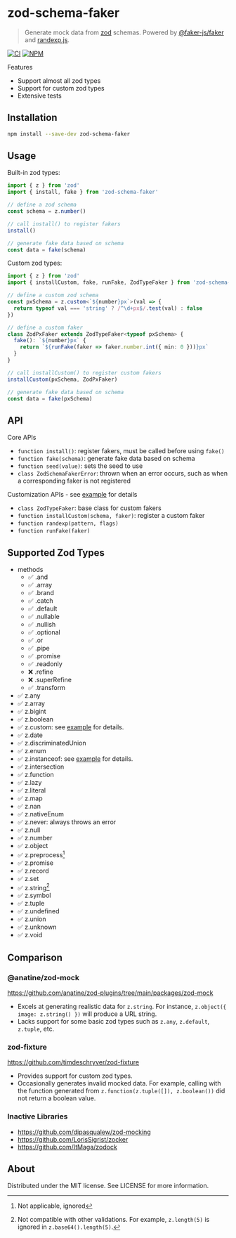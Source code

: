 # zod-schema-faker

> Generate mock data from [zod](https://github.com/colinhacks/zod) schemas. Powered by
> [@faker-js/faker](https://github.com/faker-js/faker) and [randexp.js](https://github.com/fent/randexp.js).

[![CI](https://github.com/soc221b/zod-schema-faker/actions/workflows/ci.yml/badge.svg)](https://github.com/soc221b/zod-schema-faker/actions/workflows/ci.yml)
[![NPM](https://img.shields.io/npm/v/zod-schema-faker.svg?label=NPM&color=brightgreen)](https://www.npmjs.com/package/zod-schema-faker)

Features

- Support almost all zod types
- Support for custom zod types
- Extensive tests

## Installation

```sh
npm install --save-dev zod-schema-faker
```

## Usage

Built-in zod types:

```ts
import { z } from 'zod'
import { install, fake } from 'zod-schema-faker'

// define a zod schema
const schema = z.number()

// call install() to register fakers
install()

// generate fake data based on schema
const data = fake(schema)
```

Custom zod types:

```ts
import { z } from 'zod'
import { installCustom, fake, runFake, ZodTypeFaker } from 'zod-schema-faker'

// define a custom zod schema
const pxSchema = z.custom<`${number}px`>(val => {
  return typeof val === 'string' ? /^\d+px$/.test(val) : false
})

// define a custom faker
class ZodPxFaker extends ZodTypeFaker<typeof pxSchema> {
  fake(): `${number}px` {
    return `${runFake(faker => faker.number.int({ min: 0 }))}px`
  }
}

// call installCustom() to register custom fakers
installCustom(pxSchema, ZodPxFaker)

// generate fake data based on schema
const data = fake(pxSchema)
```

## API

Core APIs

- `function install()`: register fakers, must be called before using `fake()`
- `function fake(schema)`: generate fake data based on schema
- `function seed(value)`: sets the seed to use
- `class ZodSchemaFakerError`: thrown when an error occurs, such as when a corresponding faker is not registered

Customization APIs - see [example](./tests/zod-custom-faker.test.ts) for details

- `class ZodTypeFaker`: base class for custom fakers
- `function installCustom(schema, faker)`: register a custom faker
- `function randexp(pattern, flags)`
- `function runFake(faker)`

## Supported Zod Types

- methods
  - ✅ .and
  - ✅ .array
  - ✅ .brand
  - ✅ .catch
  - ✅ .default
  - ✅ .nullable
  - ✅ .nullish
  - ✅ .optional
  - ✅ .or
  - ✅ .pipe
  - ✅ .promise
  - ✅ .readonly
  - ❌ .refine
  - ❌ .superRefine
  - ✅ .transform
- ✅ z.any
- ✅ z.array
- ✅ z.bigint
- ✅ z.boolean
- ✅ z.custom: see [example](./tests/zod-custom-faker.test.ts) for details.
- ✅ z.date
- ✅ z.discriminatedUnion
- ✅ z.enum
- ✅ z.instanceof: see [example](./tests/zod-instanceof-faker.test.ts) for details.
- ✅ z.intersection
- ✅ z.function
- ✅ z.lazy
- ✅ z.literal
- ✅ z.map
- ✅ z.nan
- ✅ z.nativeEnum
- ✅ z.never: always throws an error
- ✅ z.null
- ✅ z.number
- ✅ z.object
- ✅ z.preprocess[^2]
- ✅ z.promise
- ✅ z.record
- ✅ z.set
- ✅ z.string[^1]
- ✅ z.symbol
- ✅ z.tuple
- ✅ z.undefined
- ✅ z.union
- ✅ z.unknown
- ✅ z.void

[^1]: Not compatible with other validations. For example, `z.length(5)` is ignored in `z.base64().length(5)`.

[^2]: Not applicable, ignored

## Comparison

### @anatine/zod-mock

https://github.com/anatine/zod-plugins/tree/main/packages/zod-mock

- Excels at generating realistic data for `z.string`. For instance, `z.object({ image: z.string() })` will produce a URL
  string.
- Lacks support for some basic zod types such as `z.any`, `z.default`, `z.tuple`, etc.

### zod-fixture

https://github.com/timdeschryver/zod-fixture

- Provides support for custom zod types.
- Occasionally generates invalid mocked data. For example, calling with the function generated from
  `z.function(z.tuple([]), z.boolean())` did not return a boolean value.

### Inactive Libraries

- https://github.com/dipasqualew/zod-mocking
- https://github.com/LorisSigrist/zocker
- https://github.com/ItMaga/zodock

## About

Distributed under the MIT license. See LICENSE for more information.
